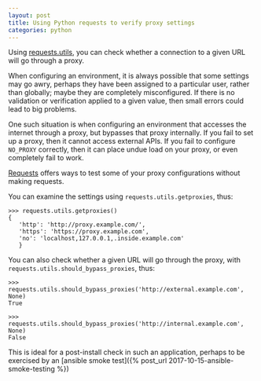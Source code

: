 ```yaml
---
layout: post
title: Using Python requests to verify proxy settings
categories: python
---
```


Using [requests.utils](http://docs.python-requests.org/en/master/_modules/requests/utils/), you can check whether a connection to a given URL will go through a proxy.

When configuring an environment, it is always possible that some settings may go awry, perhaps they have been assigned to a particular user, rather than globally;  maybe they are completely misconfigured.  If there is no validation or verification applied to a given value, then small errors could lead to big problems.

One such situation is when configuring an environment that accesses the internet through a proxy, but bypasses that proxy internally.  If you fail to set up a proxy, then it cannot access external APIs.  If you fail to configure `NO_PROXY` correctly, then it can place undue load on your proxy, or even completely fail to work.

[Requests](http://docs.python-requests.org/) offers ways to test some of your proxy configurations without making requests.  

You can examine the settings using `requests.utils.getproxies`, thus:

 ```
 >>> requests.utils.getproxies()
{
    'http': 'http://proxy.example.com/', 
    'https': 'https://proxy.example.com', 
    'no': 'localhost,127.0.0.1,.inside.example.com'
    }
```

You can also check whether a given URL will go through the proxy, with `requests.utils.should_bypass_proxies`, thus:

```
>>> requests.utils.should_bypass_proxies('http://external.example.com', None)
True

>>> requests.utils.should_bypass_proxies('http://internal.example.com', None)
False
```

This is ideal for a post-install check in such an application, perhaps to be exercised by an [ansible smoke test]({% post_url 2017-10-15-ansible-smoke-testing %})
